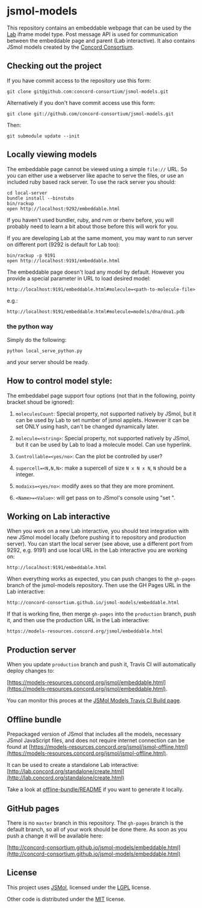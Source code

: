 jsmol-models
============

This repository contains an embeddable webpage that can be used by the [Lab](https://github.com/concord-consortium/lab) iframe model type. Post message API is used for communication between the embeddable page and parent (Lab interactive). It also contains JSmol models created by the [Concord Consortium](http://www.concord.org).

## Checking out the project

If you have commit access to the repository use this form:

    git clone git@github.com:concord-consortium/jsmol-models.git

Alternatively if you don't have commit access use this form:

    git clone git://github.com/concord-consortium/jsmol-models.git

Then:

    git submodule update --init

## Locally viewing models

The embeddable page cannot be viewed using a simple `file://` URL.
So you can either use a webserver like apache to serve the files, or use an included ruby based rack server.
To use the rack server you should:

    cd local-server
    bundle install --binstubs
    bin/rackup
    open http://localhost:9292/embeddable.html

If you haven't used bundler, ruby, and rvm or rbenv before, you will probably need to learn a bit about those before this will work for you.

If you are developing Lab at the same moment, you may want to run server on different port (9292 is default for Lab too):

    bin/rackup -p 9191
    open http://localhost:9191/embeddable.html

The embeddable page doesn't load any model by default. However you provide a special parameter in URL to load desired model:

    http://localhost:9191/embeddable.html#molecule=<path-to-molecule-file>

e.g.:

    http://localhost:9191/embeddable.html#molecule=models/dna/dna1.pdb

### the python way

Simply do the following:

```
python local_serve_python.py
```

and your server should be ready.

## How to control model style:

The embeddabel page support four options (not that in the following, pointy bracket shoud be ignored):
1. `moleculesCount`: Special property, not supported natively by JSmol, but it can be used by Lab to set number of jsmol applets. However it can be set ONLY using hash, can't be changed dynamically later.

2. `molecule=<string>`: Special property, not supported natively by JSmol, but it can be used by Lab to load a molecule model. Can use hyperlink.

3. `Controllable=<yes/no>`: Can the plot be controlled by user?

4. `supercell=<N,N,N>`: make a supercell of size `N x N x N`, `N` should be a integer.

5. `modaixs=<yes/no>`: modify axes so that they are more prominent.

6. `<Name>=<Value>`: will get pass on to JSmol's console using "set <Name> <Value>".


## Working on Lab interactive

When you work on a new Lab interactive, you should test integration with new JSmol model locally (before pushing it to repository and production server). You can start the local server (see above, use a different port from 9292, e.g. 9191) and use local URL in the Lab interactive you are working on:

    http://localhost:9191/embeddable.html

When everything works as expected, you can push changes to the ``gh-pages`` branch of the jsmol-models repository.
Then use the GH Pages URL in the Lab interactive:

    http://concord-consortium.github.io/jsmol-models/embeddable.html

If that is working fine, then merge ``gh-pages`` into the ```production``` branch, push it,
and then use the production URL in the Lab interactive:

    https://models-resources.concord.org/jsmol/embeddable.html

## Production server

When you update ```production``` branch and push it, Travis CI will automatically deploy changes to:

[https://models-resources.concord.org/jsmol/embeddable.html](https://models-resources.concord.org/jsmol/embeddable.html).

You can monitor this proces at the [JSMol Models Travis CI Build page](https://travis-ci.org/concord-consortium/jsmol-models/builds).

## Offline bundle

Prepackaged version of JSmol that includes all the models, necessary JSmol JavaScript files, and does not require internet connection
can be found at [https://models-resources.concord.org/jsmol/jsmol-offline.html](https://models-resources.concord.org/jsmol/jsmol-offline.html).

It can be used to create a standalone Lab interactive:
[http://lab.concord.org/standalone/create.html](http://lab.concord.org/standalone/create.html)

Take a look at [offline-bundle/README](offline-bundle/README.md) if you want to generate it locally.

## GitHub pages

There is no ``master`` branch in this repository. The ``gh-pages`` branch is the default branch, so all of your work should be done there.
As soon as you push a change it will be available here:

[http://concord-consortium.github.io/jsmol-models/embeddable.html](http://concord-consortium.github.io/jsmol-models/embeddable.html)


## License

This project uses [JSMol](https://sourceforge.net/projects/jsmol/), licensed under the [LGPL](http://www.gnu.org/licenses/lgpl.html) license.

Other code is distributed under the [MIT](http://www.opensource.org/licenses/MIT) license.
